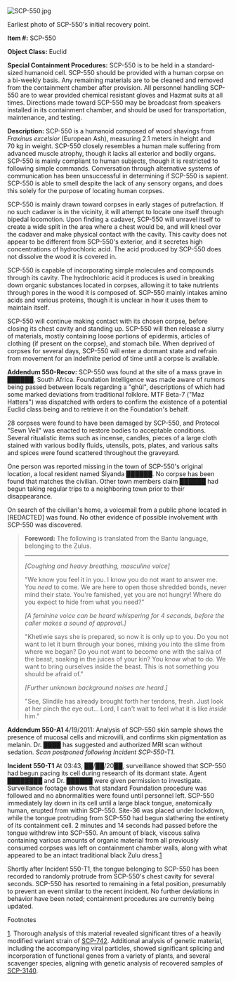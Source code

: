 ![SCP-550.jpg](http://scp-wiki.wdfiles.com/local--files/scp-550/SCP-550.jpg)

Earliest photo of SCP-550's initial recovery point.

**Item #:** SCP-550

**Object Class:** Euclid

**Special Containment Procedures:** SCP-550 is to be held in a standard-sized humanoid cell. SCP-550 should be provided with a human corpse on a bi-weekly basis. Any remaining materials are to be cleaned and removed from the containment chamber after provision. All personnel handling SCP-550 are to wear provided chemical resistant gloves and Hazmat suits at all times. Directions made toward SCP-550 may be broadcast from speakers installed in its containment chamber, and should be used for transportation, maintenance, and testing.

**Description:** SCP-550 is a humanoid composed of wood shavings from _Fraxinus excelsior_ (European Ash), measuring 2.1 meters in height and 70 kg in weight. SCP-550 closely resembles a human male suffering from advanced muscle atrophy, though it lacks all exterior and bodily organs. SCP-550 is mainly compliant to human subjects, though it is restricted to following simple commands. Conversation through alternative systems of communication has been unsuccessful in determining if SCP-550 is sapient. SCP-550 is able to smell despite the lack of any sensory organs, and does this solely for the purpose of locating human corpses.

SCP-550 is mainly drawn toward corpses in early stages of putrefaction. If no such cadaver is in the vicinity, it will attempt to locate one itself through bipedal locomotion. Upon finding a cadaver, SCP-550 will unravel itself to create a wide split in the area where a chest would be, and will kneel over the cadaver and make physical contact with the cavity. This cavity does not appear to be different from SCP-550's exterior, and it secretes high concentrations of hydrochloric acid. The acid produced by SCP-550 does not dissolve the wood it is covered in.

SCP-550 is capable of incorporating simple molecules and compounds through its cavity. The hydrochloric acid it produces is used in breaking down organic substances located in corpses, allowing it to take nutrients through pores in the wood it is composed of. SCP-550 mainly intakes amino acids and various proteins, though it is unclear in how it uses them to maintain itself.

SCP-550 will continue making contact with its chosen corpse, before closing its chest cavity and standing up. SCP-550 will then release a slurry of materials, mostly containing loose portions of epidermis, articles of clothing (if present on the corpse), and stomach bile. When deprived of corpses for several days, SCP-550 will enter a dormant state and refrain from movement for an indefinite period of time until a corpse is available.

**Addendum 550-Recov:** SCP-550 was found at the site of a mass grave in ██████, South Africa. Foundation Intelligence was made aware of rumors being passed between locals regarding a "ghûl", descriptions of which had some marked deviations from traditional folklore. MTF Beta-7 ("Maz Hatters") was dispatched with orders to confirm the existence of a potential Euclid class being and to retrieve it on the Foundation's behalf.

28 corpses were found to have been damaged by SCP-550, and Protocol "Sewn Veil" was enacted to restore bodies to acceptable conditions. Several ritualistic items such as incense, candles, pieces of a large cloth stained with various bodily fluids, utensils, pots, plates, and various salts and spices were found scattered throughout the graveyard.

One person was reported missing in the town of SCP-550's original location, a local resident named Siyanda ██████. No corpse has been found that matches the civilian. Other town members claim ██████ had begun taking regular trips to a neighboring town prior to their disappearance.

On search of the civilian's home, a voicemail from a public phone located in \[REDACTED\] was found. No other evidence of possible involvement with SCP-550 was discovered.

> **Foreword:** The following is translated from the Bantu language, belonging to the Zulus.
> 
> * * *
> 
> _\[Coughing and heavy breathing, masculine voice\]_
> 
> "We know you feel it in you. I know you do not want to answer me. You _need_ to come. We are here to open those shredded bonds, never mind their state. You're famished, yet you are not hungry! Where do you expect to hide from what you need?"
> 
> _\[A feminine voice can be heard whispering for 4 seconds, before the caller makes a sound of approval.\]_
> 
> "Khetiwie says she is prepared, so now it is only up to you. Do you not want to let it burn through your bones, mixing you into the slime from where we began? Do you not want to become one with the saliva of the beast, soaking in the juices of your kin? You know what to do. We want to bring ourselves inside the beast. This is not something you should be afraid of."
> 
> _\[Further unknown background noises are heard.\]_
> 
> "See, Slindile has already brought forth her tendons, fresh. Just look at her pinch the eye out… Lord, I can't wait to feel what it is like _inside_ him."

**Addendum 550-A1** 4/19/2011: Analysis of SCP-550 skin sample shows the presence of mucosal cells and microvilli, and confirms skin pigmentation as melanin. Dr. ████ has suggested and authorized MRI scan without sedation. _Scan postponed following Incident SCP-550-T1_.

**Incident 550-T1** At 03:43, ██/██/20██, surveillance showed that SCP-550 had begun pacing its cell during research of its dormant state. Agent ████████ and Dr. ██████ were given permission to investigate. Surveillance footage shows that standard Foundation procedure was followed and no abnormalities were found until personnel left. SCP-550 immediately lay down in its cell until a large black tongue, anatomically human, erupted from within SCP-550. Site-36 was placed under lockdown, while the tongue protruding from SCP-550 had begun slathering the entirety of its containment cell. 2 minutes and 14 seconds had passed before the tongue withdrew into SCP-550. An amount of black, viscous saliva containing various amounts of organic material from all previously consumed corpses was left on containment chamber walls, along with what appeared to be an intact traditional black Zulu dress.[1](javascript:;)

Shortly after Incident 550-T1, the tongue belonging to SCP-550 has been recorded to randomly protrude from SCP-550's chest cavity for several seconds. SCP-550 has resorted to remaining in a fetal position, presumably to prevent an event similar to the recent incident. No further deviations in behavior have been noted; containment procedures are currently being updated.

Footnotes

[1](javascript:;). Thorough analysis of this material revealed significant titres of a heavily modified variant strain of [SCP-742](/scp-742). Additional analysis of genetic material, including the accompanying viral particles, showed significant splicing and incorporation of functional genes from a variety of plants, and several scavenger species, aligning with genetic analysis of recovered samples of [SCP-3140](/scp-3140).